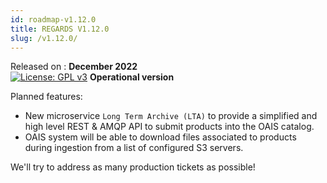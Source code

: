 ```yaml
---
id: roadmap-v1.12.0
title: REGARDS V1.12.0
slug: /v1.12.0/
---
```


Released on : **December 2022**  
[![License: GPL v3](https://img.shields.io/badge/License-GPLv3-blue.svg)](https://www.gnu.org/licenses/gpl-3.0)
**Operational version**

Planned features:

- New microservice `Long Term Archive (LTA)` to provide a simplified and high level REST & AMQP API to submit products into the OAIS catalog.
- OAIS system will be able to download files associated to products during ingestion from a list of configured S3 servers. 

We'll try to address as many production tickets as possible!
